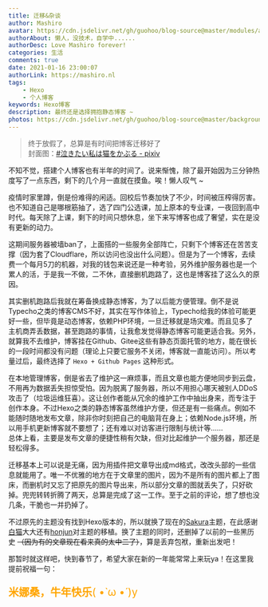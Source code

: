 ```yaml
---
title: 迁移&杂谈
author: Mashiro
avatar: https://cdn.jsdelivr.net/gh/guohoo/blog-source@master/modules/avatar.jpg
authorAbout: 懒人，没技术，自学中......
authorDesc: Love Mashiro forever!
categories: 生活
comments: true
date: 2021-01-16 23:00:07
authorLink: https://mashiro.nl
tags: 
    - Hexo
    - 个人博客
keywords: Hexo博客
description: 最终还是选择拥抱静态博客 ~
photos: https://cdn.jsdelivr.net/gh/guohoo/blog-source@master/background/article-cover/82862103_p13.webp
---
```



> 终于放假了，总算是有时间把博客迁移好了  
封面图：[#泣きたい私は猫をかぶる - pixiv](https://www.pixiv.net/artworks/82862103#14)

不知不觉，搭建个人博客也有半年的时间了。说来惭愧，除了最开始因为三分钟热度写了一点东西，剩下的几个月一直就在摸鱼。唉！懒人叹气 ~

疫情时家里蹲，倒是份难得的闲适。回校后节奏加快了不少，时间被压榨得厉害。也不知道自己是哪根筋抽了，选了四门公选课，加上原本的专业课，一夜回到高中时代。每天除了上课，剩下的时间只想休息，坐下来写博客也成了奢望，实在是没有更新的动力。

这期间服务器被墙ban了，上面搭的一些服务全部阵亡，只剩下个博客还在苦苦支撑（因为套了Cloudflare，所以访问也没出什么问题）。但是为了一个博客，去续费一个每月5刀的机器，对我的钱包来说还是一种考验，另外维护服务器也是一个累人的活，于是我一不做，二不休，直接删机跑路了，这也是博客挂了这么久的原因。

其实删机跑路后我就在筹备换成静态博客，为了以后能方便管理。倒不是说Typecho之类的博客CMS不好，其实在写作体验上，Typecho给我的体验可能更好一些，但毕竟是动态博客，依赖PHP环境，一旦迁移就是场灾难。而且见多了主机商弄丢数据，甚至跑路的事情，让我愈发觉得静态博客可能更适合我。另外，就算我不去维护，博客挂在Github、Gitee这些有静态页面托管的地方，能在很长的一段时间都没有问题（理论上只要它服务不关闭，博客就一直能访问）。所以考量过后，最终选择了 `Hexo + Github Pages` 这种形式。

在本地管理博客，倒是省去了维护这一麻烦事，而且文章也能方便地同步到云盘，不用再为数据丢失担惊受怕。因为脱离了服务器，所以不用担心哪天被别人DDoS攻击了（垃圾运维狂喜）。这让创作者能从冗余的维护工作中抽出身来，而专注于创作本身。不过Hexo之类的静态博客虽然维护方便，但还是有一些痛点。例如不能随时随地发布文章，除非你时刻把自己的电脑背在身上；依赖Node.js环境，所以用手机更新博客就不要想了；还有难以对访客进行限制与统计等......  
总体上看，主要是发布文章的便捷性稍有欠缺，但对比起维护一个服务器，那还是轻松得多。

迁移基本上可以说是无痛，因为用插件把文章导出成md格式，改改头部的一些信息就能用了。唯一不优雅的地方在于文章里的图片，因为不是所有的图片都上了图床，而删机时又忘了把原先的图片导出来，所以部分文章的图就丢失了，只好砍掉。兜兜转转折腾了两天，总算是完成了这一工作。至于之前的评论，想了想也没几条，干脆也一并扔掉了。

不过原先的主题没有找到Hexo版本的，所以就换了现在的[Sakura][1]主题，在此感谢[白猫][2]大大还有[honjun][3]对主题的移植。换了主题的同时，还删掉了以前的一些黑历史 ~~（因为有的文章现在看来真的太中二了）~~，算是丢弃包袱，重新出发吧！

那暂时就这样吧，快到春节了，希望大家在新的一年能常常上来玩ya！在这里我提前祝福一句：  
<p style="font-size:1.5em;color:orange"><strong>米娜桑，牛年快乐</strong>( •̀ ω •́ )y</p>


  [1]: https://docs.hojun.cn/sakura/docs/#/
  [2]: https://2heng.xin/
  [3]: https://github.com/honjun/hexo-theme-sakura